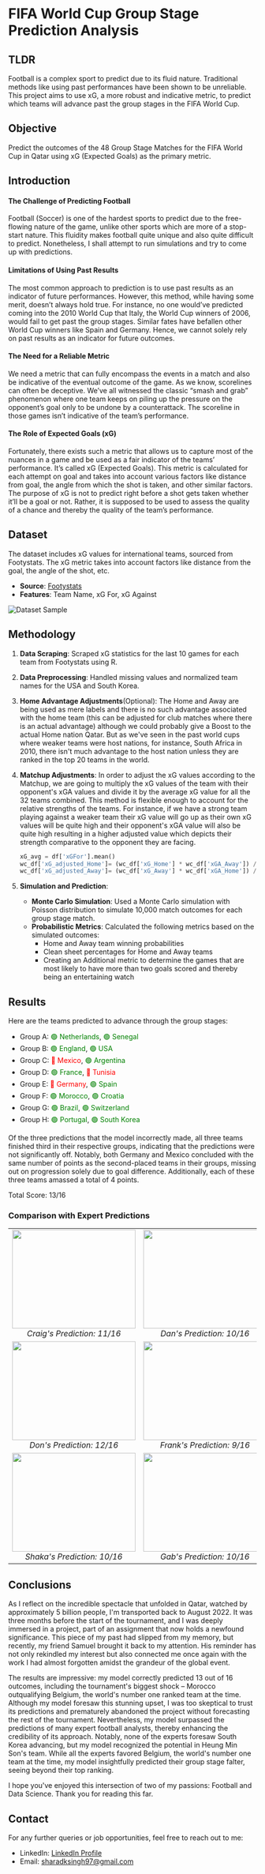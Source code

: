 # FIFA World Cup Group Stage Prediction Analysis

## TLDR
Football is a complex sport to predict due to its fluid nature. Traditional methods like using past performances have been shown to be unreliable. This project aims to use xG, a more robust and indicative metric, to predict which teams will advance past the group stages in the FIFA World Cup.

## Objective
Predict the outcomes of the 48 Group Stage Matches for the FIFA World Cup in Qatar using xG (Expected Goals) as the primary metric. 

## Introduction

#### The Challenge of Predicting Football

Football (Soccer) is one of the hardest sports to predict due to the free-flowing nature of the game, unlike other sports which are more of a stop-start nature. This fluidity makes football quite unique and also quite difficult to predict. Nonetheless, I shall attempt to run simulations and try to come up with predictions.

#### Limitations of Using Past Results

The most common approach to prediction is to use past results as an indicator of future performances. However, this method, while having some merit, doesn’t always hold true. For instance, no one would’ve predicted coming into the 2010 World Cup that Italy, the World Cup winners of 2006, would fail to get past the group stages. Similar fates have befallen other World Cup winners like Spain and Germany. Hence, we cannot solely rely on past results as an indicator for future outcomes.

#### The Need for a Reliable Metric

We need a metric that can fully encompass the events in a match and also be indicative of the eventual outcome of the game. As we know, scorelines can often be deceptive. We’ve all witnessed the classic “smash and grab” phenomenon where one team keeps on piling up the pressure on the opponent’s goal only to be undone by a counterattack. The scoreline in those games isn’t indicative of the team’s performance.

#### The Role of Expected Goals (xG)

Fortunately, there exists such a metric that allows us to capture most of the nuances in a game and be used as a fair indicator of the teams’ performance. It’s called xG (Expected Goals). This metric is calculated for each attempt on goal and takes into account various factors like distance from goal, the angle from which the shot is taken, and other similar factors. The purpose of xG is not to predict right before a shot gets taken whether it’ll be a goal or not. Rather, it is supposed to be used to assess the quality of a chance and thereby the quality of the team’s performance.


## Dataset
The dataset includes xG values for international teams, sourced from Footystats. The xG metric takes into account factors like distance from the goal, the angle of the shot, etc.

- **Source**: [Footystats](https://www.footystats.org/)
- **Features**: Team Name, xG For, xG Against

![Dataset Sample](dataset_sample.png)

## Methodology

1. **Data Scraping**: Scraped xG statistics for the last 10 games for each team from Footystats using R.
2. **Data Preprocessing**: Handled missing values and normalized team names for the USA and South Korea.
3. **Home Advantage Adjustments**(Optional): The Home and Away are being used as mere labels and there is no such advantage associated with the home team (this can be adjusted for club matches where there is an actual advantage) although we could probably give a Boost to the actual Home nation Qatar. But as we've seen in the past world cups where weaker teams were host nations, for instance, South Africa in 2010, there isn't much advantage to the host nation unless they are ranked in the top 20 teams in the world.
4. **Matchup Adjustments**: In order to adjust the xG values according to the Matchup, we are going to multiply the xG values of the team with their opponent's xGA values and divide it by the average xG value for all the 32 teams combined. This method is flexible enough to account for the relative strengths of the teams. For instance, if we have a strong team playing against a weaker team their xG value will go up as their own xG values will be quite high and their opponent's xGA value will also be quite high resulting in a higher adjusted value which depicts their strength comparative to the opponent they are facing.

   ```python
   xG_avg = df['xGFor'].mean()
   wc_df['xG_adjusted_Home']= (wc_df['xG_Home'] * wc_df['xGA_Away']) / xG_avg
   wc_df['xG_adjusted_Away']= (wc_df['xG_Away'] * wc_df['xGA_Home']) / xG_avg
   ```
   
6. **Simulation and Prediction**: 
   - **Monte Carlo Simulation**: Used a Monte Carlo simulation with Poisson distribution to simulate 10,000 match outcomes for each group stage match.
   - **Probabilistic Metrics**: Calculated the following metrics based on the simulated outcomes:
      - Home and Away team winning probabilities
      - Clean sheet percentages for Home and Away teams
      - Creating an Additional metric to determine the games that are most likely to have more than two goals scored and thereby being an entertaining watch
      

## Results

Here are the teams predicted to advance through the group stages:

- Group A: <span style="color: green;"> 🟢 Netherlands</span>, <span style="color: green;"> 🟢 Senegal</span>
- Group B: <span style="color: green;"> 🟢 England</span>, <span style="color: green;"> 🟢 USA</span>
- Group C: <span style="color: red;"> 🔴 Mexico</span>, <span style="color: green;"> 🟢 Argentina</span>
- Group D: <span style="color: green;"> 🟢 France</span>, <span style="color: red;"> 🔴 Tunisia</span>
- Group E: <span style="color: red;"> 🔴 Germany</span>, <span style="color: green;"> 🟢 Spain</span>
- Group F: <span style="color: green;"> 🟢 Morocco</span>, <span style="color: green;"> 🟢 Croatia</span>
- Group G: <span style="color: green;"> 🟢 Brazil</span>, <span style="color: green;"> 🟢 Switzerland</span>
- Group H: <span style="color: green;"> 🟢 Portugal</span>, <span style="color: green;"> 🟢 South Korea</span>

Of the three predictions that the model incorrectly made, all three teams finished third in their respective groups, indicating that the predictions were not significantly off. Notably, both Germany and Mexico concluded with the same number of points as the second-placed teams in their groups, missing out on progression solely due to goal difference. Additionally, each of these three teams amassed a total of 4 points.

Total Score: 13/16
  
### Comparison with Expert Predictions

<table>
  <tr>
    <td align="center">
      <img src="https://github.com/sharadsin29/FIFA-World-Cup-Group-Stage-Prediction-Analysis/blob/main/img/CraigPred.png" width="250px" height="200px"/><br>
      <em>Craig's Prediction: 11/16</em>
    </td>
    <td align="center">
      <img src="https://github.com/sharadsin29/FIFA-World-Cup-Group-Stage-Prediction-Analysis/blob/main/img/DanPred.png" width="250px" height="200px"/><br>
      <em>Dan's Prediction: 10/16</em>
    </td>
  </tr>
  <tr>
    <td align="center">
      <img src="https://github.com/sharadsin29/FIFA-World-Cup-Group-Stage-Prediction-Analysis/blob/main/img/DonPred.png" width="250px" height="200px"/><br>
      <em>Don's Prediction: 12/16</em>
    </td>
    <td align="center">
      <img src="https://github.com/sharadsin29/FIFA-World-Cup-Group-Stage-Prediction-Analysis/blob/main/img/FrankPred.png" width="250px" height="200px"/><br>
      <em>Frank's Prediction: 9/16</em>
    </td>
  </tr>
  <tr>
    <td align="center">
      <img src="https://github.com/sharadsin29/FIFA-World-Cup-Group-Stage-Prediction-Analysis/blob/main/img/ShakaPred.png" width="250px" height="200px"/><br>
      <em>Shaka's Prediction: 10/16</em>
    </td>
    <td align="center">
      <img src="https://github.com/sharadsin29/FIFA-World-Cup-Group-Stage-Prediction-Analysis/blob/main/img/GabPred.png" width="250px" height="200px"/><br>
      <em>Gab's Prediction: 10/16</em>
    </td>
  </tr>
</table>


## Conclusions
As I reflect on the incredible spectacle that unfolded in Qatar, watched by approximately 5 billion people, I'm transported back to August 2022. It was three months before the start of the tournament, and I was deeply immersed in a project, part of an assignment that now holds a newfound significance. This piece of my past had slipped from my memory, but recently, my friend Samuel brought it back to my attention. His reminder has not only rekindled my interest but also connected me once again with the work I had almost forgotten amidst the grandeur of the global event.

The results are impressive: my model correctly predicted 13 out of 16 outcomes, including the tournament's biggest shock – Morocco outqualifying Belgium, the world's number one ranked team at the time. Although my model foresaw this stunning upset, I was too skeptical to trust its predictions and prematurely abandoned the project without forecasting the rest of the tournament. Nevertheless, my model surpassed the predictions of many expert football analysts, thereby enhancing the credibility of its approach. Notably, none of the experts foresaw South Korea advancing, but my model recognized the potential in Heung Min Son's team. While all the experts favored Belgium, the world's number one team at the time, my model insightfully predicted their group stage falter, seeing beyond their top ranking.

I hope you've enjoyed this intersection of two of my passions: Football and Data Science. Thank you for reading this far.

## Contact
For any further queries or job opportunities, feel free to reach out to me:
- LinkedIn: [LinkedIn Profile](https://www.linkedin.com/in/sharad-kumar-singh/)
- Email: sharadksingh97@gmail.com
